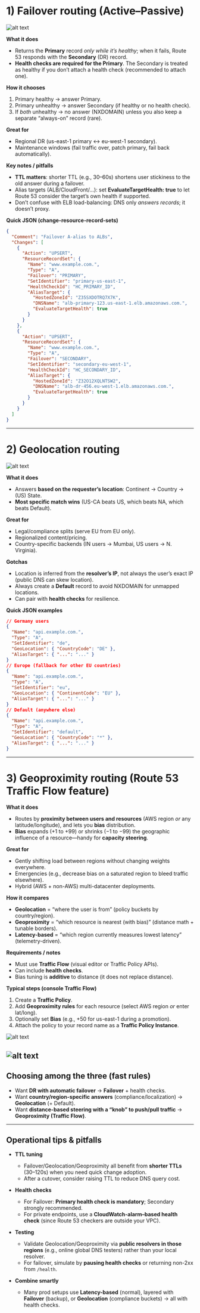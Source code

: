 

# 1) Failover routing (Active–Passive)


![alt text](image-227.png)

**What it does**

* Returns the **Primary** record *only while it’s healthy*; when it fails, Route 53 responds with the **Secondary** (DR) record.
* **Health checks are required for the Primary**. The Secondary is treated as healthy if you don’t attach a health check (recommended to attach one).

**How it chooses**

1. Primary healthy → answer Primary.
2. Primary unhealthy → answer Secondary (if healthy or no health check).
3. If *both* unhealthy → no answer (NXDOMAIN) unless you also keep a separate “always-on” record (rare).

**Great for**

* Regional DR (us-east-1 primary ↔ eu-west-1 secondary).
* Maintenance windows (fail traffic over, patch primary, fail back automatically).

**Key notes / pitfalls**

* **TTL matters**: shorter TTL (e.g., 30–60s) shortens user stickiness to the old answer during a failover.
* Alias targets (ALB/CloudFront/…): set **EvaluateTargetHealth: true** to let Route 53 consider the target’s own health if supported.
* Don’t confuse with ELB load-balancing: DNS only *answers records*; it doesn’t proxy.

**Quick JSON (change-resource-record-sets)**

```json
{
  "Comment": "Failover A-alias to ALBs",
  "Changes": [
    {
      "Action": "UPSERT",
      "ResourceRecordSet": {
        "Name": "www.example.com.",
        "Type": "A",
        "Failover": "PRIMARY",
        "SetIdentifier": "primary-us-east-1",
        "HealthCheckId": "HC_PRIMARY_ID",
        "AliasTarget": {
          "HostedZoneId": "Z35SXDOTRQ7X7K",
          "DNSName": "alb-primary-123.us-east-1.elb.amazonaws.com.",
          "EvaluateTargetHealth": true
        }
      }
    },
    {
      "Action": "UPSERT",
      "ResourceRecordSet": {
        "Name": "www.example.com.",
        "Type": "A",
        "Failover": "SECONDARY",
        "SetIdentifier": "secondary-eu-west-1",
        "HealthCheckId": "HC_SECONDARY_ID",
        "AliasTarget": {
          "HostedZoneId": "Z32O12XQLNTSW2",
          "DNSName": "alb-dr-456.eu-west-1.elb.amazonaws.com.",
          "EvaluateTargetHealth": true
        }
      }
    }
  ]
}
```

---

# 2) Geolocation routing

![alt text](image-228.png)

**What it does**

* Answers **based on the requester’s location**: Continent → Country → (US) State.
* **Most specific match wins** (US-CA beats US, which beats NA, which beats Default).

**Great for**

* Legal/compliance splits (serve EU from EU only).
* Regionalized content/pricing.
* Country-specific backends (IN users → Mumbai, US users → N. Virginia).

**Gotchas**

* Location is inferred from the **resolver’s IP**, not always the user’s exact IP (public DNS can skew location).
* Always create a **Default** record to avoid NXDOMAIN for unmapped locations.
* Can pair with **health checks** for resilience.

**Quick JSON examples**

```json
// Germany users
{
  "Name": "api.example.com.",
  "Type": "A",
  "SetIdentifier": "de",
  "GeoLocation": { "CountryCode": "DE" },
  "AliasTarget": { "...": "..." }
}
// Europe (fallback for other EU countries)
{
  "Name": "api.example.com.",
  "Type": "A",
  "SetIdentifier": "eu",
  "GeoLocation": { "ContinentCode": "EU" },
  "AliasTarget": { "...": "..." }
}
// Default (anywhere else)
{
  "Name": "api.example.com.",
  "Type": "A",
  "SetIdentifier": "default",
  "GeoLocation": { "CountryCode": "*" },
  "AliasTarget": { "...": "..." }
}
```

---

# 3) Geoproximity routing (Route 53 **Traffic Flow** feature)

**What it does**

* Routes by **proximity between users and resources** (AWS region *or* any latitude/longitude), and lets you **bias** distribution.
* **Bias** expands (+1 to +99) or shrinks (−1 to −99) the geographic influence of a resource—handy for **capacity steering**.

**Great for**

* Gently shifting load between regions without changing weights everywhere.
* Emergencies (e.g., decrease bias on a saturated region to bleed traffic elsewhere).
* Hybrid (AWS + non-AWS) multi-datacenter deployments.

**How it compares**

* **Geolocation** = “where the user is from” (policy buckets by country/region).
* **Geoproximity** = “which resource is nearest (with bias)” (distance math + tunable borders).
* **Latency-based** = “which region currently measures lowest latency” (telemetry-driven).

**Requirements / notes**

* Must use **Traffic Flow** (visual editor or Traffic Policy APIs).
* Can include **health checks**.
* Bias tuning is **additive** to distance (it does not replace distance).

**Typical steps (console Traffic Flow)**

1. Create a **Traffic Policy**.
2. Add **Geoproximity rules** for each resource (select AWS region *or* enter lat/long).
3. Optionally set **Bias** (e.g., +50 for us-east-1 during a promotion).
4. Attach the policy to your record name as a **Traffic Policy Instance**.

![alt text](image-229.png)

![alt text](image-230.png) 
---

## Choosing among the three (fast rules)

* Want **DR with automatic failover** → **Failover** + health checks.
* Want **country/region-specific answers** (compliance/localization) → **Geolocation** (+ Default).
* Want **distance-based steering with a “knob” to push/pull traffic** → **Geoproximity (Traffic Flow)**.

---

## Operational tips & pitfalls

* **TTL tuning**

  * Failover/Geolocation/Geoproximity all benefit from **shorter TTLs** (30–120s) when you need quick change adoption.
  * After a cutover, consider raising TTL to reduce DNS query cost.

* **Health checks**

  * For Failover: **Primary health check is mandatory**; Secondary strongly recommended.
  * For private endpoints, use a **CloudWatch-alarm–based health check** (since Route 53 checkers are outside your VPC).

* **Testing**

  * Validate Geolocation/Geoproximity via **public resolvers in those regions** (e.g., online global DNS testers) rather than your local resolver.
  * For failover, simulate by **pausing health checks** or returning non-2xx from `/health`.

* **Combine smartly**

  * Many prod setups use **Latency-based** (normal), layered with **Failover** (backup), or **Geolocation** (compliance buckets) → all with health checks.
